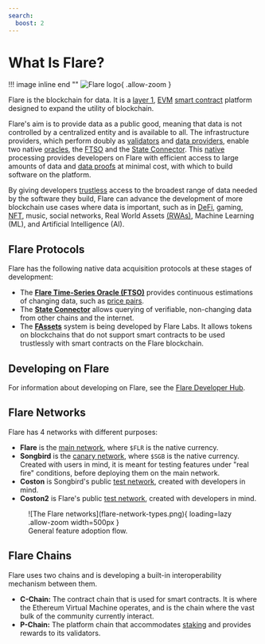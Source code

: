 ```yaml
---
search:
  boost: 2
---
```


# What Is Flare?

!!! image inline end ""
    ![Flare logo](logo-FLR.png){ .allow-zoom }

Flare is the blockchain for data.
It is a [layer 1](glossary.md#layer1), [EVM](glossary.md#evm) [smart contract](glossary.md#smart_contract) platform designed to expand the utility of blockchain.

Flare's aim is to provide data as a public good, meaning that data is not controlled by a centralized entity and is available to all.
The infrastructure providers, which perform doubly as [validators](../tech/validators.md) and [data providers](../infra/data/operating.md), enable two native [oracles](glossary.md#oracle), the [FTSO](./ftso/index.md) and the [State Connector](./state-connector.md).
This [native](glossary.md#native) processing provides developers on Flare with efficient access to large amounts of data and [data proofs](glossary.md#data_proof) at minimal cost, with which to build software on the platform.

By giving developers [trustless](glossary.md#trustless) access to the broadest range of data needed by the software they build, Flare can advance the development of more blockchain use cases where data is important, such as in [DeFi](glossary.md#defi), gaming, [NFT](glossary.md#nft), music, social networks, Real World Assets [(RWAs)](glossary.md#rwa), Machine Learning (ML), and Artificial Intelligence (AI).

## Flare Protocols

Flare has the following native data acquisition protocols at these stages of development:

* The **[Flare Time-Series Oracle (FTSO)](./ftso/index.md)** provides continuous estimations of changing data, such as [price pairs](glossary.md#price_pair).
* The **[State Connector](./state-connector.md)** allows querying of verifiable, non-changing data from other chains and the internet.
* The **[FAssets](./fassets/index.md)** system is being developed by Flare Labs. It allows tokens on blockchains that do not support smart contracts to be used trustlessly with smart contracts on the Flare blockchain.

## Developing on Flare

For information about developing on Flare, see the [Flare Developer Hub](https://dev.flare.network/).

## Flare Networks

Flare has 4 networks with different purposes:

* **Flare** is the [main network](glossary.md#main_network), where `$FLR` is the native currency.
* **Songbird** is the [canary network](glossary.md#canary_network), where `$SGB` is the native currency. Created with users in mind, it is meant for testing features under "real fire" conditions, before deploying them on the main network.
* **Coston** is Songbird's public [test network](glossary.md#coston), created with developers in mind.
* **Coston2** is Flare's public [test network](glossary.md#coston), created with developers in mind.

<figure markdown>
![The Flare networks](flare-network-types.png){ loading=lazy .allow-zoom width=500px }
<figcaption>General feature adoption flow.</figcaption>
</figure>

## Flare Chains

Flare uses two chains and is developing a built-in interoperability mechanism between them.

* **C-Chain:** The contract chain that is used for smart contracts. It is where the Ethereum Virtual Machine operates, and is the chain where the vast bulk of the community currently interact.
* **P-Chain:** The platform chain that accommodates [staking](../tech/validators.md) and provides rewards to its validators.
